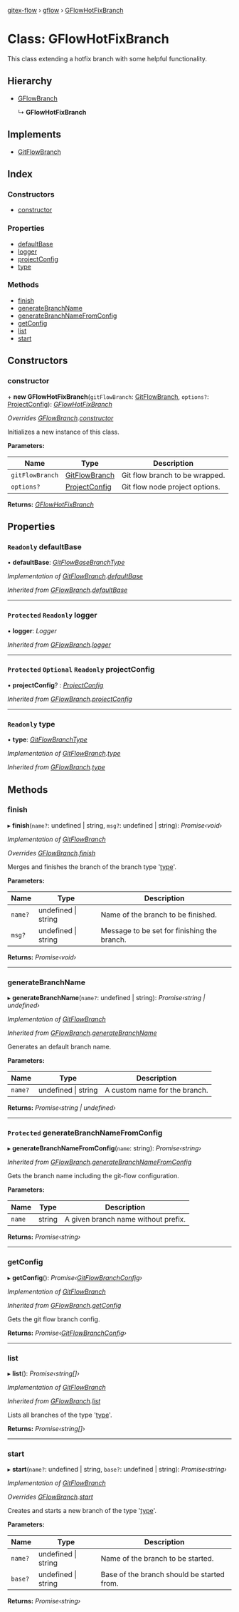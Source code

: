[gitex-flow](../README.md) › [gflow](../modules/gflow.md) › [GFlowHotFixBranch](gflow.gflowhotfixbranch.md)

# Class: GFlowHotFixBranch

This class extending a hotfix branch with some helpful functionality.

## Hierarchy

* [GFlowBranch](gflow.gflowbranch.md)

  ↳ **GFlowHotFixBranch**

## Implements

* [GitFlowBranch](../interfaces/api.gitflowbranch.md)

## Index

### Constructors

* [constructor](gflow.gflowhotfixbranch.md#constructor)

### Properties

* [defaultBase](gflow.gflowhotfixbranch.md#readonly-defaultbase)
* [logger](gflow.gflowhotfixbranch.md#protected-readonly-logger)
* [projectConfig](gflow.gflowhotfixbranch.md#protected-optional-readonly-projectconfig)
* [type](gflow.gflowhotfixbranch.md#readonly-type)

### Methods

* [finish](gflow.gflowhotfixbranch.md#finish)
* [generateBranchName](gflow.gflowhotfixbranch.md#generatebranchname)
* [generateBranchNameFromConfig](gflow.gflowhotfixbranch.md#protected-generatebranchnamefromconfig)
* [getConfig](gflow.gflowhotfixbranch.md#getconfig)
* [list](gflow.gflowhotfixbranch.md#list)
* [start](gflow.gflowhotfixbranch.md#start)

## Constructors

###  constructor

\+ **new GFlowHotFixBranch**(`gitFlowBranch`: [GitFlowBranch](../interfaces/api.gitflowbranch.md), `options?`: [ProjectConfig](../interfaces/configs.projectconfig.md)): *[GFlowHotFixBranch](gflow.gflowhotfixbranch.md)*

*Overrides [GFlowBranch](gflow.gflowbranch.md).[constructor](gflow.gflowbranch.md#constructor)*

Initializes a new instance of this class.

**Parameters:**

Name | Type | Description |
------ | ------ | ------ |
`gitFlowBranch` | [GitFlowBranch](../interfaces/api.gitflowbranch.md) | Git flow branch to be wrapped. |
`options?` | [ProjectConfig](../interfaces/configs.projectconfig.md) | Git flow node project options.  |

**Returns:** *[GFlowHotFixBranch](gflow.gflowhotfixbranch.md)*

## Properties

### `Readonly` defaultBase

• **defaultBase**: *[GitFlowBaseBranchType](../modules/api.md#gitflowbasebranchtype)*

*Implementation of [GitFlowBranch](../interfaces/api.gitflowbranch.md).[defaultBase](../interfaces/api.gitflowbranch.md#readonly-defaultbase)*

*Inherited from [GFlowBranch](gflow.gflowbranch.md).[defaultBase](gflow.gflowbranch.md#readonly-defaultbase)*

___

### `Protected` `Readonly` logger

• **logger**: *Logger*

*Inherited from [GFlowBranch](gflow.gflowbranch.md).[logger](gflow.gflowbranch.md#protected-readonly-logger)*

___

### `Protected` `Optional` `Readonly` projectConfig

• **projectConfig**? : *[ProjectConfig](../interfaces/configs.projectconfig.md)*

*Inherited from [GFlowBranch](gflow.gflowbranch.md).[projectConfig](gflow.gflowbranch.md#protected-optional-readonly-projectconfig)*

___

### `Readonly` type

• **type**: *[GitFlowBranchType](../modules/api.md#gitflowbranchtype)*

*Implementation of [GitFlowBranch](../interfaces/api.gitflowbranch.md).[type](../interfaces/api.gitflowbranch.md#readonly-type)*

*Inherited from [GFlowBranch](gflow.gflowbranch.md).[type](gflow.gflowbranch.md#readonly-type)*

## Methods

###  finish

▸ **finish**(`name?`: undefined | string, `msg?`: undefined | string): *Promise‹void›*

*Implementation of [GitFlowBranch](../interfaces/api.gitflowbranch.md)*

*Overrides [GFlowBranch](gflow.gflowbranch.md).[finish](gflow.gflowbranch.md#finish)*

Merges and finishes the branch of the branch type '[type](gflow.gflowhotfixbranch.md#readonly-type)'.

**Parameters:**

Name | Type | Description |
------ | ------ | ------ |
`name?` | undefined &#124; string | Name of the branch to be finished. |
`msg?` | undefined &#124; string | Message to be set for finishing the branch.  |

**Returns:** *Promise‹void›*

___

###  generateBranchName

▸ **generateBranchName**(`name?`: undefined | string): *Promise‹string | undefined›*

*Implementation of [GitFlowBranch](../interfaces/api.gitflowbranch.md)*

*Inherited from [GFlowBranch](gflow.gflowbranch.md).[generateBranchName](gflow.gflowbranch.md#generatebranchname)*

Generates an default branch name.

**Parameters:**

Name | Type | Description |
------ | ------ | ------ |
`name?` | undefined &#124; string | A custom name for the branch.  |

**Returns:** *Promise‹string | undefined›*

___

### `Protected` generateBranchNameFromConfig

▸ **generateBranchNameFromConfig**(`name`: string): *Promise‹string›*

*Inherited from [GFlowBranch](gflow.gflowbranch.md).[generateBranchNameFromConfig](gflow.gflowbranch.md#protected-generatebranchnamefromconfig)*

Gets the branch name including the git-flow configuration.

**Parameters:**

Name | Type | Description |
------ | ------ | ------ |
`name` | string | A given branch name without prefix.  |

**Returns:** *Promise‹string›*

___

###  getConfig

▸ **getConfig**(): *Promise‹[GitFlowBranchConfig](../interfaces/api.gitflowbranchconfig.md)›*

*Implementation of [GitFlowBranch](../interfaces/api.gitflowbranch.md)*

*Inherited from [GFlowBranch](gflow.gflowbranch.md).[getConfig](gflow.gflowbranch.md#getconfig)*

Gets the git flow branch config.

**Returns:** *Promise‹[GitFlowBranchConfig](../interfaces/api.gitflowbranchconfig.md)›*

___

###  list

▸ **list**(): *Promise‹string[]›*

*Implementation of [GitFlowBranch](../interfaces/api.gitflowbranch.md)*

*Inherited from [GFlowBranch](gflow.gflowbranch.md).[list](gflow.gflowbranch.md#list)*

Lists all branches of the type '[type](gflow.gflowhotfixbranch.md#readonly-type)'.

**Returns:** *Promise‹string[]›*

___

###  start

▸ **start**(`name?`: undefined | string, `base?`: undefined | string): *Promise‹string›*

*Implementation of [GitFlowBranch](../interfaces/api.gitflowbranch.md)*

*Overrides [GFlowBranch](gflow.gflowbranch.md).[start](gflow.gflowbranch.md#start)*

Creates and starts a new branch of the type '[type](gflow.gflowhotfixbranch.md#readonly-type)'.

**Parameters:**

Name | Type | Description |
------ | ------ | ------ |
`name?` | undefined &#124; string | Name of the branch to be started. |
`base?` | undefined &#124; string | Base of the branch should be started from.  |

**Returns:** *Promise‹string›*
